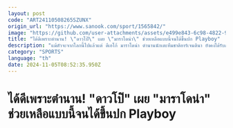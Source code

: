```yaml
---
layout: post
code: "ART24110508265SZUNX"
origin_url: "https://www.sanook.com/sport/1565842/"
image: "https://github.com/user-attachments/assets/e499e843-6c98-4822-9a8c-c7d4a2b591e8"
title: "ได้ดีเพราะตำนาน! \"ดาวโป๊\" เผย \"มาราโดน่า\" ช่วยเหลือแบบนี้จนได้ขึ้นปก Playboy"
description: "แม้ตัวจะจากโลกนี้ไปแล้วแต่ ดีเอโก้ มาราโดน่า ตำนานนักเตะทีมชาติอาร์เจนตินา ยังคงได้รับการกล่าวถึง และยกย่องอยู่จนถึงทุกวันนี้ไม่เว้นแม้แต่วีรกรรมนอกสนามของเจ้าตัว"
category: "SPORTS"
language: "th"
date: 2024-11-05T08:52:35.950Z
---
```


# ได้ดีเพราะตำนาน! "ดาวโป๊" เผย "มาราโดน่า" ช่วยเหลือแบบนี้จนได้ขึ้นปก Playboy